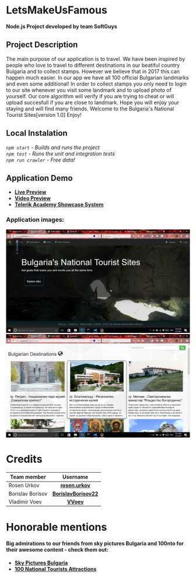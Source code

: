 # LetsMakeUsFamous
**Node.js Project developed by team SoftGuys**

## Project Description
The main purpose of our application is to travel. We have been inspired by people who love to travel to different destinations in our beatiful country Bulgaria and to collect stamps. However we believe that in 2017 this can happen much easier. In our app we have all 100 official Bulgarian landmarks and even some additional! In order to collect stamps you only need to login to our site whenever you visit some landmark and to upload photo of yourself. Our core algorithm will verify if you are trying to cheat or will upload succesfull if you are close to landmark. Hope you will enjoy your staying and will find many friends. Welcome to the Bulgaria's National Tourist Sites[version 1.0] Enjoy!

## Local Instalation
*`npm start` - Builds and runs the project*
<br/>
*`npm test` - Runs the unit and integration tests*
<br/>
*`npm run crawler` - Free data!*
<br/>

## Application Demo
- [**Live Preview**](https://tourist-sites.herokuapp.com)
- [**Video Preview**](https://www.youtube.com/watch?v=o-dU317kRVk&feature=youtu.be)
- [**Telerik Academy Showcase System**](http://best.telerikacademy.com/projects/681/LetsMakeUsFamous)

### Application images:
![](/app-images/home.png)
![](/app-images/destinations.png)

# Credits
| Team member         | Username                                                                    |
| -------------       | :--------:                                                                  |
| Rosen Urkov         | [**rosen.urkov**](https://github.com/RosenUrkov)                            |
| Borislav Borisov    | [**BorislavBorisov22**](https://github.com/BorislavBorisov22)               |
| Vladimir Voev       | [**VVoev**](https://github.com/VVoev)                                       |

# Honorable mentions
#### Big admirations to our friends from sky pictures Bulgaria and 100nto for their awesome content - check them out:
- [**Sky Pictures Bulgaria**](http://skypicturesbulgaria.com/)
- [**100 National Tourists Attractions**](http://100nto.org/)
